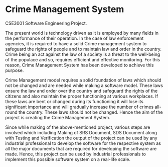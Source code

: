 # Crime Management System


CSE3001 Software Engineering Project.

The present world is technology driven as it is employed by many fields in the performance of their operation. In the case of law enforcement agencies, it is required to have a solid Crime management system to safeguard the rights of people and to maintain law and order in the country. Crime being an act against the law of a society is a threat to the well-being of the populace and so, requires efficient and effective monitoring. For this reason, Crime Management System has been developed to achieve this purpose.

Crime Management model requires a solid foundation of laws which should not be changed and are needed while making a software model. These laws ensure the law and order over the country and safeguard the rights of the citizens and also maintain the proper functioning at various workplaces. If these laws are bent or changed during its functioning it will lose its significant importance and will gradually increase the number of crimes all-round the country. These laws should not be changed. Hence the aim of the project is creating the Crime Management System.

Since while making of the above-mentioned project, various steps are involved which including Making of SRS Document, SDS Document along with Testing and Verification the output of the project can be used by any industrial professional to develop the software for the respective system as all the major documents that are required for developing the software are made. Hence, this project can be used by industrial professionals to implement this possible software system on a real-life scale.